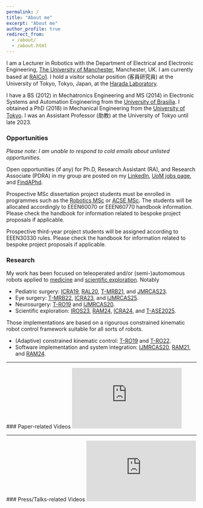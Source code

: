 ```yaml
---
permalink: /
title: "About me"
excerpt: "About me"
author_profile: true
redirect_from: 
  - /about/
  - /about.html
---
```


I am a Lecturer in Robotics with the Department of Electrical and Electronic Engineering, [The University of Manchester](https://www.manchester.ac.uk), Manchester, UK. I am currently based at [RAICo1](https://hotrobotics.co.uk/facilities/university-of-manchester-2/). I hold a visitor scholar position (客員研究員) at the University of Tokyo, Tokyo, Japan, at the [Harada Laboratory](https://sites.google.com/g.ecc.u-tokyo.ac.jp/cdbim-medical-devices/home?authuser=0).

I have a BS (2012) in Mechatronics Engineering and MS (2014) in Electronic Systems and Automation Engineering from the [University of Brasilia](http://international.unb.br/). I obtained a PhD (2018) in Mechanical Engineering from the [University of Tokyo](https://www.u-tokyo.ac.jp/en/index.html). I was an Assistant Professor (助教) at the University of Tokyo until late 2023.

### Opportunities

*Please note: I am unable to respond to cold emails about unlisted opportunities.*

Open opportunities (if any) for Ph.D, Research Assistant (RA), and Research Associate (PDRA) in my group are posted on my [LinkedIn](https://www.linkedin.com/in/murilo-marques-marinho-046178252/), [UoM jobs page](https://www.jobs.manchester.ac.uk/Home/Job), and [FindAPhd](https://www.findaphd.com/phds/?Keywords=marinho).

Prospective MSc dissertation project students must be enrolled in programmes such as the [Robotics MSc](https://www.manchester.ac.uk/study/masters/courses/list/20967/msc-robotics/#course-profile) or [ACSE MSc](https://www.manchester.ac.uk/study/masters/courses/list/04166/msc-advanced-control-and-systems-engineering/). The students will be allocated accordingly to EEEN60070 or EEEN60770 handbook information. Please check the handbook for information related to bespoke project proposals if applicable.

Prospective third-year project students will be assigned according to EEEN30330 rules. Please check the handbook for information related to bespoke project proposals if applicable.

### Research 

My work has been focused on teleoperated and/or (semi-)automomous robots applied to [medicine](https://www.youtube.com/watch?v=dayuW47PKKc&list=TLGGLlmonU1w7aAyMjA5MjAyMQ) and [scientific exploration](https://aiscienceplatform.github.io). Notably
- Pediatric surgery: [ICRA19](http://doi.org/10.1109/ICRA.2019.8794363), [RAL20](http://doi.org/10.1109/LRA.2019.2963642), [T-MRB21](http://doi.org/https://doi.org/10.1109/TMRB.2021.3049878), and [JMRCAS23](http://doi.org/10.1002/rcs.2476).
- Eye surgery: [T-MRB22](http://doi.org/10.1109/TMRB.2022.3147033), [ICRA23](http://doi.org/10.1109/ICRA48891.2023.10160795), and [IJMRCAS25](http://doi.org/10.1002/rcs.70040).
- Neurosurgery: [T-RO19](http://doi.org/10.1109/TRO.2019.2920078) and [IJMRCAS20](http://doi.org/10.1002/rcs.2053).
- Scientific exploration: [IROS23](https://arxiv.org/abs/2303.12265), [RAM24](http://doi.org/10.1109/MRA.2023.3336472), [ICRA24](https://arxiv.org/abs/2309.10287), and [T-ASE2025](https://arxiv.org/abs/2406.14135).


Those implementations are based on a rigourous constrained kinematic robot control framework suitable for all sorts of robots.
- (Adaptive) constrained kinematic control: [T-RO19](http://doi.org/10.1109/TRO.2019.2920078) and [T-RO22](http://doi.org/10.1109/TRO.2022.3181047). 
- Software implementation and system integration: [IJMRCAS20](http://doi.org/10.1002/rcs.2053), [RAM21](http://doi.org/10.1109/MRA.2020.2997920), and [RAM24](http://doi.org/10.1109/MRA.2023.3336472).

<hr>
### Paper-related Videos


<iframe width="290" height="160" src="https://www.youtube.com/embed/videoseries?list=PLfnnpBCwI_l8DMpm5Q5t8gjXYFoM_tOlz" title="YouTube video player" frameborder="0" allow="accelerometer; autoplay; clipboard-write; encrypted-media; gyroscope; picture-in-picture" allowfullscreen></iframe>

<hr>
### Press/Talks-related Videos


<iframe width="290" height="160" src="https://www.youtube.com/embed/videoseries?list=PLfnnpBCwI_l_sDiffl5hRHH8rmvGs8aH0" title="Press/Talks" frameborder="0" allow="accelerometer; autoplay; clipboard-write; encrypted-media; gyroscope; picture-in-picture" allowfullscreen></iframe>

<!-- the [robotics-worldwide mailing list](https://www.lists.kit.edu/sympa/subscribe/robotics-worldwide) -->


